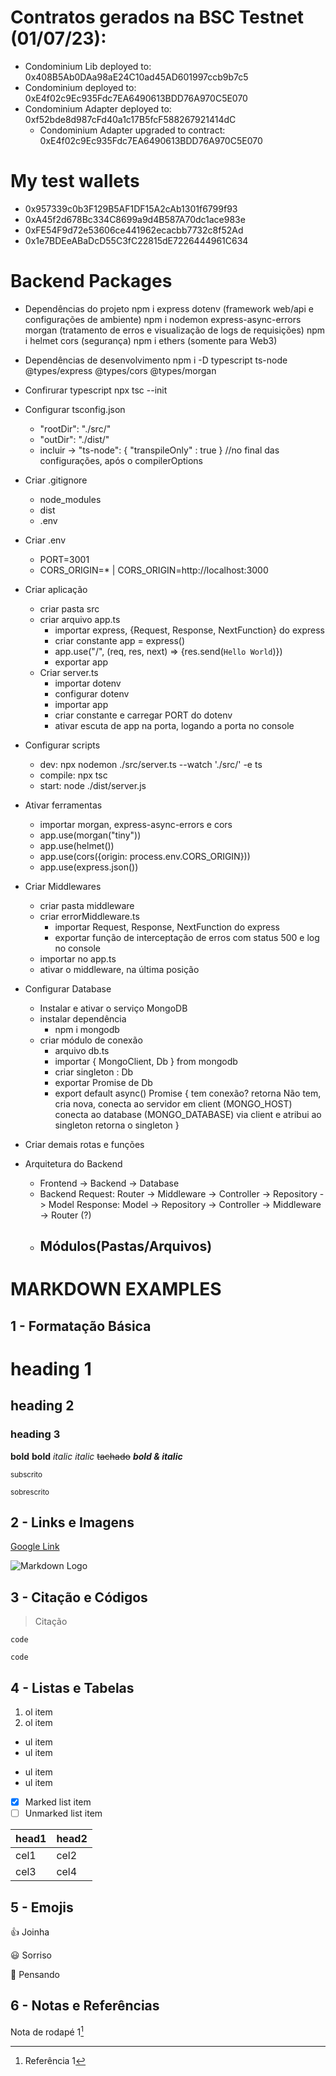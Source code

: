 # Contratos gerados na BSC Testnet (01/07/23):

- Condominium Lib deployed to: 0x408B5Ab0DAa98aE24C10ad45AD601997ccb9b7c5
- Condominium deployed to: 0xE4f02c9Ec935Fdc7EA6490613BDD76A970C5E070
- Condominium Adapter deployed to: 0xf52bde8d987cFd40a1c17B5fcF588267921414dC
    - Condominium Adapter upgraded to contract: 0xE4f02c9Ec935Fdc7EA6490613BDD76A970C5E070

# My test wallets

- 0x957339c0b3F129B5AF1DF15A2cAb1301f6799f93
- 0xA45f2d678Bc334C8699a9d4B587A70dc1ace983e
- 0xFE54F9d72e53606ce441962ecacbb7732c8f52Ad
- 0x1e7BDEeABaDcD55C3fC22815dE7226444961C634

# Backend Packages

- Dependências do projeto
npm i express dotenv (framework web/api e configurações de ambiente)
npm i nodemon express-async-errors  morgan (tratamento de erros e visualização de logs de requisições)
npm i helmet cors (segurança)
npm i ethers (somente para Web3)

- Dependências de desenvolvimento
npm i -D typescript ts-node @types/express @types/cors @types/morgan

- Confirurar typescript
npx tsc --init

- Configurar tsconfig.json
    - "rootDir": "./src/"
    - "outDir": "./dist/"
    - incluir -> "ts-node": { "transpileOnly" : true } //no final das configurações, após o compilerOptions

- Criar .gitignore
    - node_modules
    - dist
    - .env

- Criar .env
    - PORT=3001
    - CORS_ORIGIN=* | CORS_ORIGIN=http://localhost:3000

- Criar aplicação
    - criar pasta src
    - criar arquivo app.ts
        - importar express, {Request, Response, NextFunction} do express
        - criar constante app = express()
        - app.use("/", (req, res, next) => {res.send(`Hello World`)})
        - exportar app
    - Criar server.ts
        - importar dotenv
        - configurar dotenv
        - importar app
        - criar constante e carregar PORT do dotenv
        - ativar escuta de app na porta, logando a porta no console

- Configurar scripts
    - dev: npx nodemon ./src/server.ts --watch './src/' -e ts
    - compile: npx tsc
    - start: node ./dist/server.js

- Ativar ferramentas
    - importar morgan, express-async-errors e cors
    - app.use(morgan("tiny"))
    - app.use(helmet())
    - app.use(cors({origin: process.env.CORS_ORIGIN}))
    - app.use(express.json())

- Criar Middlewares
    - criar pasta middleware
    - criar errorMiddleware.ts
        - importar Request, Response, NextFunction do express
        - exportar função de interceptação de erros com status 500 e log no console
    - importar no app.ts
    - ativar o middleware, na última posição

- Configurar Database
    - Instalar e ativar o serviço MongoDB
    - instalar dependência
        - npm i mongodb
    - criar módulo de conexão
        - arquivo db.ts
        - importar { MongoClient, Db } from mongodb
        - criar singleton : Db
        - exportar Promise de Db
        - export default async() Promise<Db> {
            tem conexão? retorna
            Não tem, cria nova, conecta ao servidor em client (MONGO_HOST)
            conecta ao database (MONGO_DATABASE) via client e atribui ao singleton
            retorna o singleton
        }

- Criar demais rotas e funções

- Arquitetura do Backend
    - Frontend -> Backend -> Database
    - Backend
        Request: Router -> Middleware -> Controller -> Repository -> Model
        Response: Model -> Repository -> Controller -> Middleware -> Router (?)
    - Módulos(Pastas/Arquivos)
        - 










# MARKDOWN EXAMPLES

## 1 - Formatação Básica

# heading 1
## heading 2
### heading 3

**bold**
__bold__
*italic*
_italic_
~~tachado~~
***bold & italic***

<sub>subscrito</sub>

<sup>sobrescrito</sup>

## 2 - Links e Imagens

[Google Link](http://google.com)

![Markdown Logo](https://plugins.jetbrains.com/files/18897/166369/icon/pluginIcon.png)

## 3 - Citação e Códigos

> Citação

`code`

```
code
```

## 4 - Listas e Tabelas

1. ol item
2. ol item

- ul item
- ul item

* ul item
* ul item

- [x] Marked list item
- [ ] Unmarked list item

|head1|head2|
|-----|-----|
|cel1 |cel2 |
|cel3 |cel4 |

## 5 - Emojis

:+1: Joinha

:smiley: Sorriso

:thinking: Pensando

## 6 - Notas e Referências

Nota de rodapé 1[^1]

[^1]: Referência 1

